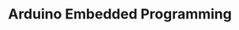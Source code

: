 ---
title: "Arduino Embedded Programming"
description: "Real-time LCD message display system with timed cycling, scrolling functionality, and keypad input handling. Developed for Computer Architecture course"
image:
    url: "arduino.jpg"
    alt: "LCD displaying \"Hello World\" connected to Arduino board"
link: "https://github.com/mdoheny9/CSC230-Spring2025"
tags: ["embedded"]
---